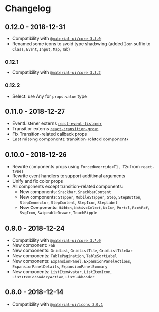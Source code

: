 # Changelog

## 0.12.0 - 2018-12-31

* Compatibility with [`@material-ui/core 3.8.0`](https://v3-8-0.material-ui.com/versions/)
* Renamed some icons to avoid type shadowing (added `Icon` suffix to `Class`, `Event`, `Input`, `Map`, `Tab`)

### 0.12.1

* Compatibility with [`@material-ui/core 3.8.2`](https://v3-8-2.material-ui.com/versions/)

### 0.12.2

* Select: use Any for `props.value` type

## 0.11.0 - 2018-12-27

* EventListener externs [`react-event-listener`](https://github.com/kLabz/haxe-react-event-listener)
* Transition externs [`react-transition-group`](https://github.com/kLabz/haxe-react-transition-group)
* Fix Transition-related callback props
* Last missing components: transition-related components

## 0.10.0 - 2018-12-26

* Rewrite components props using `ForcedOverride<T1, T2>` from `react-types`
* Rewrite event handlers to support additional arguments
* Unify and fix color props
* All components except transition-related components:
  * New components: `Snackbar`, `SnackbarContent`
  * New components: `Stepper`, `MobileStepper`, `Step`, `StepButton`, `StepConnector`, `StepContent`, `StepIcon`, `StepLabel`
  * New Components: `Hidden`, `NativeSelect`, `NoSsr`, `Portal`, `RootRef`, `SvgIcon`, `SwipeableDrawer`, `TouchRipple`

## 0.9.0 - 2018-12-24

* Compatibility with [`@material-ui/core 3.7.0`](https://v3-7-0.material-ui.com/versions/)
* New component: `Fab`
* New components: `GridList`, `GridListTile`, `GridListTileBar`
* New components: `TablePagination`, `TableSortLabel`
* New components: `ExpansionPanel`, `ExpansionPanelActions`, `ExpansionPanelDetails`, `ExpansionPanelSummary`
* New components: `ListItemAvatar`, `ListItemIcon`, `ListItemSecondaryAction`, `ListSubheader`

## 0.8.0 - 2018-12-14

* Compatibility with [`@material-ui/icons 3.0.1`](https://material.io/tools/icons/)
